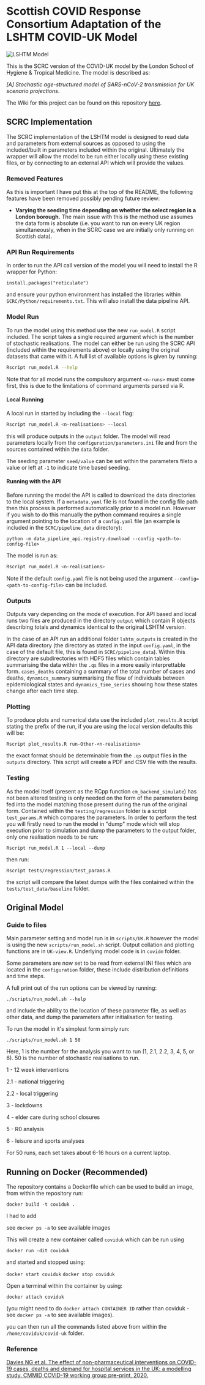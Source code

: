 # Scottish COVID Response Consortium Adaptation of the LSHTM COVID-UK Model
![LSHTM Model](https://github.com/ScottishCovidResponse/covid-uk/workflows/LSHTM%20Model/badge.svg)

This is the SCRC version of the COVID-UK model by the London School of Hygiene & Tropical Medicine. The model is described as:

*[A] Stochastic age-structured model of SARS-nCoV-2 transmission for UK scenario projections*.

The Wiki for this project can be found on this repository [here](https://github.com/ScottishCovidResponse/covid-uk/wiki).

## SCRC Implementation

The SCRC implementation of the LSHTM model is designed to read data and parameters from external sources as opposed to using the included/built in parameters included within the original. Ultimately the wrapper will allow the model to be run either locally using these existing files, or by connecting to an external API which will provide the values.

### Removed Features

As this is important I have put this at the top of the README, the following features have been removed possibly pending future review:

* **Varying the seeding time depending on whether the select region is a London borough.** The main issue with this is the method use assumes the data form is absolute (i.e. you want to run on every UK region simultaneously, when in the SCRC case we are initially only running on Scottish data).

### API Run Requirements

In order to run the API call version of the model you will need to install the R wrapper for Python:
```
install.packages("reticulate")
```
and ensure your python environment has installed the libraries within `SCRC/Python/requirements.txt`. This will also install the data pipeline API.

### Model Run

To run the model using this method use the new `run_model.R` script included. The script takes a single required argument which is the number of stochastic realisations. The model can either be run using the SCRC API (included within the requirements above) or locally using the original datasets that came with it. A full list of available options is given by running:


```bash
Rscript run_model.R --help
```

Note that for all model runs the compulsory argument `<n-runs>` must come first, this is due to the limitations of command arguments parsed via R.

#### Local Running

A local run in started by including the `--local` flag:

```bash
Rscript run_model.R <n-realisations> --local
```
this will produce outputs in the `output` folder. The model will read parameters locally from the `configuration/parameters.ini` file and from the sources contained within the `data` folder.

The seeding parameter `seed/value` can be set within the parameters fileto a value or left at `-1` to indicate time based seeding.

#### Running with the API

Before running the model the API is called to download the data directories to the local system. If a `metadata.yaml` file is not found in the config file path then this process is performed automatically prior to a model run. However if you wish to do this manually the python command requires a single argument pointing to the location of a `config.yaml` file (an example is included in the `SCRC/pipeline_data` directory):

```
python -m data_pipeline_api.registry.download --config <path-to-config-file>
```

The model is run as:

```bash
Rscript run_model.R <n-realisations>
```

Note if the default `config.yaml` file is not being used the argument `--config=<path-to-config-file>` can be included.


### Outputs

Outputs vary depending on the mode of execution. For API based and local runs two files are produced in the directory `output` which contain R objects describing totals and dynamics identical to the original LSHTM version.

In the case of an API run an additional folder `lshtm_outputs` is created in the API data directory (the directory as stated in the input `config.yaml`, in the case of the default file, this is found in `SCRC/pipeline_data`). Within this directory are subdirectories with HDF5 files which contain tables summarising the data within the `.qs` files in a more easily interprettable form. `cases_deaths` containing a summary of the total number of cases and deaths, `dynamics_summary` summarising the flow of individuals between epidemiological states and `dynamics_time_series` showing how these states change after each time step.

### Plotting

To produce plots and numerical data use the included `plot_results.R` script stating the prefix of the run, if you are using the local version defaults this will be:

`Rscript plot_results.R run-Other-<n-realisations>`

the exact format should be determinable from the `.qs` output files in the `outputs` directory. This script will create a PDF and CSV file with the results.

### Testing

As the model itself (present as the RCpp function `cm_backend_simulate`) has not been altered testing is only needed on the form of the parameters being fed into the model matching those present during the run of the original form. Contained within the `testing/regression` folder is a script `test_params.R` which compares the parameters. In order to perform the test you will firstly need to run the model in "dump" mode which will stop execution prior to simulation and dump the parameters to the output folder, only one realisation needs to be run:

```
Rscript run_model.R 1 --local --dump
```
then run:

```
Rscript tests/regression/test_params.R
```

the script will compare the latest dumps with the files contained within the `tests/test_data/baseline` folder.

## Original Model

### Guide to files

Main parameter setting and model run is in `scripts/UK.R` however the model is using the new `scripts/run_model.sh` script. Output collation and plotting functions are in `UK-view.R`. Underlying model code is in `covidm` folder.

Some parameters are now set to be read from external INI files which are located in the `configuration` folder, these include distribution definitions and
time steps.

A full print out of the run options can be viewed by running:

```
./scripts/run_model.sh --help
```

and include the ability to the location of these parameter file, as well as other data, and dump the parameters after initialisation for testing.

To run the model in it's simplest form simply run:

```
./scripts/run_model.sh 1 50
```

Here, 1 is the number for the analysis you want to run (1, 2.1, 2.2, 3, 4, 5, or 6). 50 is the number of stochastic realisations to run.

1 - 12 week interventions

2.1 - national triggering

2.2 - local triggering

3 - lockdowns

4 - elder care during school closures

5 - R0 analysis

6 - leisure and sports analyses

For 50 runs, each set takes about 6-16 hours on a current laptop.

## Running on Docker (Recommended)

The repository contains a Dockerfile which can be used to build an image, from within the repository run:

`docker build -t coviduk .`

I had to add

see `docker ps -a` to see available images

This will create a new container called `coviduk` which can be run using

`docker run -dit coviduk`

and started and stopped using:

`docker start coviduk`
`docker stop coviduk`

Open a terminal within the container by using:

`docker attach coviduk`

(you might need to do `docker attach CONTAINER ID` rather than coviduk - see `docker ps -a` to see available images).

you can then run all the commands listed above from within the `/home/coviduk/covid-uk` folder.

### Reference

[Davies NG et al. The effect of non-pharmaceutical interventions on COVID-19 cases, deaths and demand for hospital services in the UK: a modelling study. CMMID COVID-19 working group pre-print, 2020.](https://cmmid.github.io/topics/covid19/control-measures/uk-scenario-modelling.html)
